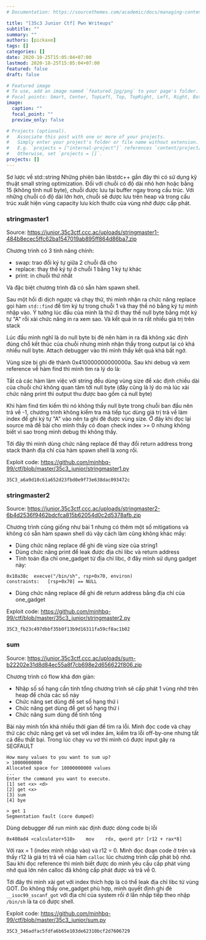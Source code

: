```yaml
---
# Documentation: https://sourcethemes.com/academic/docs/managing-content/

title: "[35c3 Junior Ctf] Pwn Writeups"
subtitle: ""
summary: ""
authors: [pickaxe]
tags: []
categories: []
date: 2020-10-25T15:05:04+07:00
lastmod: 2020-10-25T15:05:04+07:00
featured: false
draft: false

# Featured image
# To use, add an image named `featured.jpg/png` to your page's folder.
# Focal points: Smart, Center, TopLeft, Top, TopRight, Left, Right, BottomLeft, Bottom, BottomRight.
image:
  caption: ""
  focal_point: ""
  preview_only: false

# Projects (optional).
#   Associate this post with one or more of your projects.
#   Simply enter your project's folder or file name without extension.
#   E.g. `projects = ["internal-project"]` references `content/project/deep-learning/index.md`.
#   Otherwise, set `projects = []`.
projects: []
---
```

Sơ lược về std::string
Những phiên bản libstdc++ gần đây thì có sử dụng kỹ thuật small string optimization. Đối với chuỗi có độ dài nhỏ hơn hoặc bằng 15 (không tính null byte), chuỗi được lưu tại buffer ngay trong cấu trúc. Với những chuỗi có độ dài lớn hơn, chuỗi sẽ được lưu trên heap và trong cấu trúc xuất hiện vùng capacity lưu kích thước của vùng nhớ được cấp phát.

### stringmaster1

Source: https://junior.35c3ctf.ccc.ac/uploads/stringmaster1-484b8ecec5ffc62ba1547019ab895ff864d86ba7.zip

Chương trình có 3 tính năng chính:

- swap: trao đổi ký tự giữa 2 chuỗi đã cho
- replace: thay thế ký tự ở chuỗi 1 bằng 1 ký tự khác
- print: in chuỗi thứ nhất

Và đặc biệt chương trình đã có sẵn hàm spawn shell.

Sau một hồi đi dịch ngược và chạy thử, thì mình nhận ra chức năng replace gọi hàm `std::find` để tìm ký tự trong chuỗi 1 và thay thế nó bằng ký tự mình nhập vào. Ý tưởng lúc đầu của mình là thử đi thay thế null byte bằng một ký tự "A" rồi xài chức năng in ra xem sao. Và kết quả in ra rất nhiều giá trị trên stack

Lúc đầu mình nghĩ là do null byte bị đè nên hàm in ra đã không xác định đúng chỗ kết thúc của chuỗi nhưng mình nhận thấy trong output lại có khá nhiều null byte. Attach debugger vào thì mình thấy kết quả khá bất ngờ.

Vùng size bị ghi đè thành 0x410000000000000a. Sau khi debug và xem reference về hàm find thì mình tìm ra lý do là:

Tất cả các hàm làm việc với string đều dùng vùng size để xác định chiều dài của chuỗi chứ không quan tâm tới null byte (đây cũng là lý do mà lúc xài chức năng print thì output thu được bao gồm cả null byte)

Khi hàm find tìm kiếm thì nó không thấy null byte trong chuỗi ban đầu nên trả về -1, chương trình không kiểm tra mà tiếp tục dùng giá trị trả về làm index để ghi ký tự "A" vào nên ta ghi đè được vùng size. Ở đây khi đọc lại source mà đề bài cho mình thấy có đoạn check index >= 0 nhưng không biết vì sao trong mình debug thì không thấy.

Tới đây thì mình dùng chức năng replace để thay đổi return address trong stack thành địa chỉ của hàm spawn shell là xong rồi.

Exploit code:
https://github.com/minhbq-99/ctf/blob/master/35c3_junior/stringmaster1.py

`35C3_a6a9d10c61a652d23fbd0e9f73e638dac093472c`

### stringmaster2

Source: https://junior.35c3ctf.ccc.ac/uploads/stringmaster2-6b4d2536f9462bdcfca815b62054d0c2d5378afb.zip

Chương trình cũng giống như bài 1 nhưng có thêm một số mitigations và không có sẵn hàm spawn shell dù vậy cách làm cũng không khác mấy:
- Dùng chức năng replace để ghi đè vùng size của string1
- Dùng chức năng print để leak được địa chỉ libc và return address
- Tính toán địa chỉ one_gadget từ địa chỉ libc, ở đây mình sử dụng gadget này:
```
0x10a38c  execve("/bin/sh", rsp+0x70, environ)
constraints:   [rsp+0x70] == NULL
```
- Dùng chức năng replace để ghi đè return address bằng địa chỉ của one_gadget

Exploit code:
https://github.com/minhbq-99/ctf/blob/master/35c3_junior/stringmaster2.py

`35C3_fb23c497dbbf35b0f13b9d16311fa59cf8ac1b02`

### sum

Source: https://junior.35c3ctf.ccc.ac/uploads/sum-b22202e31d8d84ec55a8f7cb698e2d656622f806.zip

Chương trình có flow khá đơn giản:

- Nhập số số hạng cần tính tổng chương trình sẽ cấp phát 1 vùng nhớ trên heap để chứa các số này
- Chức năng set dùng để set số hạng thứ i
- Chức năng get dùng để get số hạng thứ i
- Chức năng sum dùng để tính tổng

Bài này mình tốn khá nhiều thời gian để tìm ra lỗi. Mình đọc code và chạy thử các chức năng get và set với index âm, kiểm tra lỗi off-by-one nhưng tất cả đều thất bại. Trong lúc chạy vu vơ thì mình có được input gây ra SEGFAULT

```
How many values to you want to sum up?
> 10000000000
Allocated space for 10000000000 values
...
Enter the command you want to execute.
[1] set <x> <d>
[2] get <x>
[3] sum
[4] bye

> get 1
Segmentation fault (core dumped)
```

Dùng debugger để run mình xác định được dòng code bị lỗi

`0x400ad4 <calculator+510>    mov    rdx, qword ptr [r12 + rax*8]`

Với rax = 1 (index mình nhập vào) và r12 = 0. Mình đọc đoạn code ở trên và thấy r12 là giá trị trả về của hàm `calloc` lúc chương trình cấp phát bộ nhớ. Sau khi đọc reference thì mình biết được do mình yêu cầu cấp phát vùng nhớ quá lớn nên calloc đã không cấp phát được và trả về 0.

Tới đây thì mình xài get với index thích hợp là có thể leak địa chỉ libc từ vùng GOT. Do không thấy one_gadget phù hợp, mình quyết định ghi đè `__isoc99_sscanf_got` với địa chỉ của system rồi ở lần nhập tiếp theo nhập `/bin/sh` là ta có được shell.

Exploit code: https://github.com/minhbq-99/ctf/blob/master/35c3_junior/sum.py

`35C3_346adfac5fdfa6b65e103de62310bcf2d7606729`
